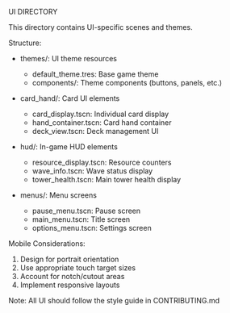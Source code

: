 UI DIRECTORY

This directory contains UI-specific scenes and themes.

Structure:
- themes/: UI theme resources
  - default_theme.tres: Base game theme
  - components/: Theme components (buttons, panels, etc.)
  
- card_hand/: Card UI elements
  - card_display.tscn: Individual card display
  - hand_container.tscn: Card hand container
  - deck_view.tscn: Deck management UI
  
- hud/: In-game HUD elements
  - resource_display.tscn: Resource counters
  - wave_info.tscn: Wave status display
  - tower_health.tscn: Main tower health display
  
- menus/: Menu screens
  - pause_menu.tscn: Pause screen
  - main_menu.tscn: Title screen
  - options_menu.tscn: Settings screen

Mobile Considerations:
1. Design for portrait orientation
2. Use appropriate touch target sizes
3. Account for notch/cutout areas
4. Implement responsive layouts

Note: All UI should follow the style guide in CONTRIBUTING.md